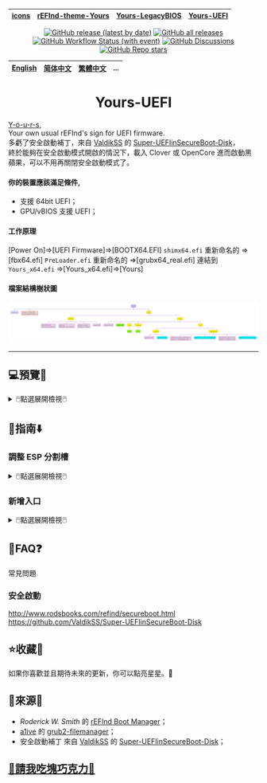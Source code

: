 [icons](https://github.com/M-L-P/icons)|[rEFInd-theme-Yours](https://github.com/M-L-P/rEFInd-theme-Yours)|[Yours-LegacyBIOS](https://github.com/M-L-P/Yours-LegacyBIOS)|[Yours-UEFI](https://github.com/M-L-P/Yours-UEFI)
-|-|-|-

<div align="center">

[![GitHub release (latest by date)](https://img.shields.io/github/v/release/M-L-P/Yours-UEFI)](https://github.com/M-L-P/Yours-UEFI/releases/latest)
[![GitHub all releases](https://img.shields.io/github/downloads/M-L-P/Yours-UEFI/total)](https://github.com/M-L-P/Yours-UEFI/releases)
[![GitHub Workflow Status (with event)](https://img.shields.io/github/actions/workflow/status/M-L-P/Yours-UEFI/%E6%89%93%E5%8C%85.yml)](https://github.com/M-L-P/Yours-UEFI/actions)
[![GitHub Discussions](https://img.shields.io/github/discussions/M-L-P/Yours-UEFI)](https://github.com/M-L-P/Yours-UEFI/discussions)
[![GitHub Repo stars](https://img.shields.io/github/stars/M-L-P/Yours-UEFI?style=social)](https://github.com/M-L-P/Yours-UEFI/stargazers)

</div>

[English](README.md)|[简体中文](README-自述文件.md)|[繁體中文](README-繁體中文.md)|...
--|--|--|--

<h1 align="center">Yours-UEFI</h1>

[Y-o-u-r-s](https://github.com/M-L-P/rEFInd-theme-Yours),<br/>
Your own usual rEFInd's sign for UEFI firmware.<br/>
多虧了安全啟動補丁，來自 [ValdikSS](https://github.com/ValdikSS) 的 [Super-UEFIinSecureBoot-Disk](https://github.com/ValdikSS/Super-UEFIinSecureBoot-Disk)，<br/>
終於能夠在安全啟動模式開啟的情況下，載入 Clover 或 OpenCore 進而啟動黑蘋果，可以不用再關閉安全啟動模式了。
#### 你的裝置應該滿足條件,
- 支援 64bit UEFI；
- GPU/vBIOS 支援 UEFI；
#### 工作原理
[Power On]=>[UEFI Firmware]=>[BOOTX64.EFI] `shimx64.efi` 重新命名的 =>[fbx64.efi] `PreLoader.efi` 重新命名的 =>[grubx64_real.efi] 連結到 `Yours_x64.efi` =>[Yours_x64.efi]=>[Yours]<br/>
#### 檔案結構樹狀圖
<img src="https://raw.githubusercontent.com/M-L-P/.github/main/screenshots/Yours-UEFI/Yours-UEFI.png">

-----------------------------------------------------------------------------------------------------------------------------------
## 💻️預覽👀

<details>
<summary>🖱️點選展開檢視🖱️</summary>

<img src="https://raw.githubusercontent.com/M-L-P/.github/main/screenshots/Yours-UEFI/about.real.png">
<img src="https://raw.githubusercontent.com/M-L-P/.github/main/screenshots/Yours/1080p.M.big.png">
</details>

## 🧭指南⬇️

### 調整 ESP 分割槽
<details>
<summary>🖱️點選展開檢視🖱️</summary>

#### 複製到 ESP 分割槽
- 刪除資料夾 `ESP: ESP\EFI\Boot`；
- 複製資料夾 `zip: ESP\EFI\Yours` 到 `ESP: \EFI`；
- 複製資料夾 `zip: ESP\EFI\BOOT` 到 `ESP: \EFI`；
- 複製檔案 `zip: ESP\startup.nsh` 到 `ESP: \`；
- 複製檔案 `zip: ESP\ENROLL_THIS_KEY_IN_MOKMANAGER.cer` 到 `ESP: \`；

#### 若有 黑蘋果
為了讓
- 圖形介面銜接得更加緊密，中途沒有程式碼介面；
- 同時支援安全啟動；

<details>
<summary>🖱️點選展開檢視🖱️</summary>

檔名|所在目錄|檔案原理|檔案功能
-|-|-|-
`GRUB_PreLoader_CLOVER.efi`|`EFI\Yours\efi\Hackintosh`|連結到 `EFI\CLOVER\CLOVERX64.efi`|預啟動 CloverBootloader
`GRUB_PreLoader_CLOVER.png`|`EFI\Yours\efi\Hackintosh`|同名顯示圖示|用於顯示 Clover 的啟動圖示
`GRUB_PreLoader_OC.efi`|`EFI\Yours\efi\Hackintosh`|連結到 `EFI\OC\OpenCore.efi`|預啟動 OpenCore
`GRUB_PreLoader_OC.png`|`EFI\Yours\efi\Hackintosh`|同名顯示圖示|用於顯示 OC 的啟動圖示

#### 若是 OpenCore
- 你應該編輯 `config.plist` 設定 `LauncherOption=System` ；

#### 若不用黑果
- 你可以選定 Clover 或 OC 的啟動圖示，按下【Delete】，隱藏對應的入口。
</details>

</details>

### 新增入口
<details>
<summary>🖱️點選展開檢視🖱️</summary>
https://www.diskgenius.com/manual/set-uefi-bios-boot-entries.php

[<img src="https://github.com/M-L-P/Yours-UEFI/assets/69227436/df531a15-a171-49c3-8c8a-59447c2f396e">](https://www.diskgenius.com/manual/set-uefi-bios-boot-entries.php)

</details>

## 📝FAQ❓️
常見問題
### 安全啟動
http://www.rodsbooks.com/refind/secureboot.html<br/>
https://github.com/ValdikSS/Super-UEFIinSecureBoot-Disk

## ⭐收藏🌟
如果你喜歡並且期待未來的更新，你可以點亮星星。💫

## 🎉來源🎊
- *Roderick W. Smith* 的 [rEFInd Boot Manager](http://www.rodsbooks.com/refind/)；
- [a1ive](https://github.com/a1ive) 的 [grub2-filemanager](https://github.com/a1ive/grub2-filemanager)；
- 安全啟動補丁 來自 [ValdikSS](https://github.com/ValdikSS) 的 [Super-UEFIinSecureBoot-Disk](https://github.com/ValdikSS/Super-UEFIinSecureBoot-Disk)；

## [🧁請我吃塊巧克力🍫](https://github.com/M-L-P/.github/blob/main/profile/chocolate/README.md)

